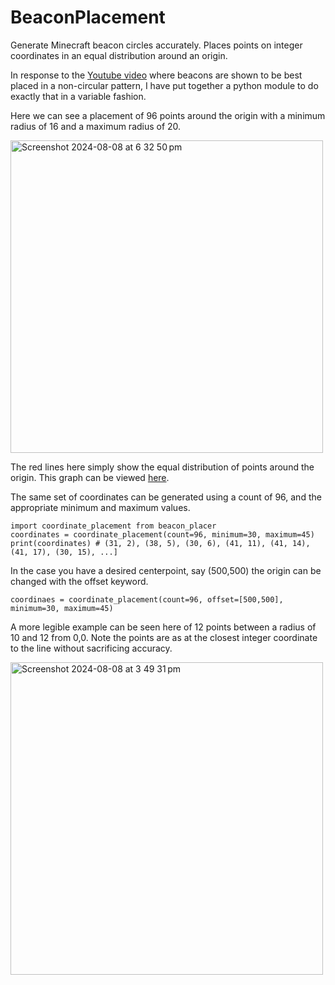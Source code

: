 # BeaconPlacement
Generate Minecraft beacon circles accurately. 
Places points on integer coordinates in an equal distribution around an origin.

In response to the [Youtube video](https://youtu.be/VcsEm7FnheU?si=LSM72IzqdgnMjRc_) where beacons are shown to be best placed in a non-circular pattern, I have put together a python module to do exactly that in a variable fashion. 

Here we can see a placement of 96 points around the origin with a minimum radius of 16 and a maximum radius of 20. 

<img width="500" alt="Screenshot 2024-08-08 at 6 32 50 pm" src="https://github.com/user-attachments/assets/4de789e5-1811-4345-b6d1-2782eceb6e7e">

The red lines here simply show the equal distribution of points around the origin. 
This graph can be viewed [here](https://www.desmos.com/calculator/j6ghmovccm).

The same set of coordinates can be generated using a count of 96, and the appropriate minimum and maximum values.
```
import coordinate_placement from beacon_placer
coordinates = coordinate_placement(count=96, minimum=30, maximum=45)
print(coordinates) # (31, 2), (38, 5), (30, 6), (41, 11), (41, 14), (41, 17), (30, 15), ...]
```

In the case you have a desired centerpoint, say (500,500) the origin can be changed with the offset keyword.
```
coordinaes = coordinate_placement(count=96, offset=[500,500], minimum=30, maximum=45)
```
A more legible example can be seen here of 12 points between a radius of 10 and 12 from 0,0. Note the points are as at the closest integer coordinate to the line without sacrificing accuracy. 

<img width="500" alt="Screenshot 2024-08-08 at 3 49 31 pm" src="https://github.com/user-attachments/assets/c8956ec9-3df0-4fe6-bb09-a4fbd795c016">